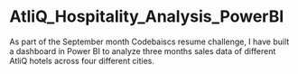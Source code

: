 # AtliQ_Hospitality_Analysis_PowerBI
As part of the September month Codebaiscs resume challenge, I have built a dashboard in Power BI to analyze three months sales data of different AtliQ hotels across four different cities.

